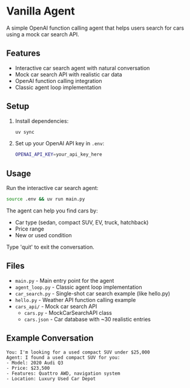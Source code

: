# Vanilla Agent

A simple OpenAI function calling agent that helps users search for cars using a mock car search API.

## Features

- Interactive car search agent with natural conversation
- Mock car search API with realistic car data
- OpenAI function calling integration
- Classic agent loop implementation

## Setup

1. Install dependencies:
   ```bash
   uv sync
   ```

2. Set up your OpenAI API key in `.env`:
   ```bash
   OPENAI_API_KEY=your_api_key_here
   ```

## Usage

Run the interactive car search agent:

```bash
source .env && uv run main.py
```

The agent can help you find cars by:
- Car type (sedan, compact SUV, EV, truck, hatchback)
- Price range
- New or used condition

Type 'quit' to exit the conversation.

## Files

- `main.py` - Main entry point for the agent
- `agent_loop.py` - Classic agent loop implementation
- `car_search.py` - Single-shot car search example (like hello.py)
- `hello.py` - Weather API function calling example
- `cars_api/` - Mock car search API
  - `cars.py` - MockCarSearchAPI class
  - `cars.json` - Car database with ~30 realistic entries

## Example Conversation

```
You: I'm looking for a used compact SUV under $25,000
Agent: I found a used compact SUV for you:
- Model: 2020 Audi Q3
- Price: $23,500
- Features: Quattro AWD, navigation system
- Location: Luxury Used Car Depot
```